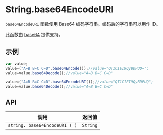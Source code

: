 # String.base64EncodeURI

`base64EncodeURI` 函数使用 Base64 编码字符串。编码后的字符串可以用作 ID。

此函数由 [base64](https://github.com/dankogai/js-base64) 提供支持。

## 示例

```javascript
var value;
value=("A=B B=C C=D".base64Encode());//value="QT1CIEI9QyBDPUQ=";
value=value.base64Decode();//value="A=B B=C C=D"

value=("A=B B=C C=D".base64EncodeURI());//value="QT1CIEI9QyBDPUQ";
value=value.base64Decode();//value="A=B B=C C=D"
```

## API

| 调用 | 返回值 |
|---|---|
| `string. base64EncodeURI ( )` | `String` |